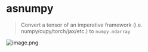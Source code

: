 # asnumpy

>Convert a tensor of an imperative framework (i.e. numpy/cupy/torch/jax/etc.) to `numpy.ndarray`

![image.png](https://cdn.jsdelivr.net/gh/vllbc/img4blog//image/20250108154828.png)

